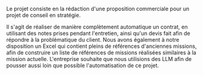 Le projet consiste en la rédaction d'une proposition commerciale pour un projet de conseil en stratégie.

Il s'agit de réaliser de manière complètement automatique un contrat, en utilisant des notes prises pendant l'entretien, ainsi qu'un devis fait afin de répondre à la problématique du client. Nous avons également à notre disposition un Excel qui contient pleins de références d'anciennes missions, afin de construire un liste de références de missions réalisées similaires à la mission actuelle.
L'entreprise souhaite que nous utilisions des LLM afin de pousser aussi loin que possible l'automatisation de ce projet.

